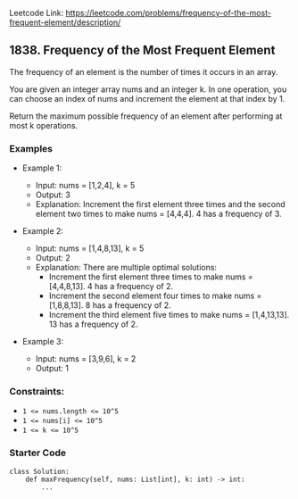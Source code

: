 Leetcode Link: https://leetcode.com/problems/frequency-of-the-most-frequent-element/description/

## 1838. Frequency of the Most Frequent Element

The frequency of an element is the number of times it occurs in an array.

You are given an integer array nums and an integer k. In one operation, you can choose an index of nums and increment the element at that index by 1.

Return the maximum possible frequency of an element after performing at most k operations.

### Examples 

- Example 1:
    - Input: nums = [1,2,4], k = 5
    - Output: 3
    - Explanation: Increment the first element three times and the second element two times to make nums = [4,4,4]. 4 has a frequency of 3.

- Example 2:
    - Input: nums = [1,4,8,13], k = 5
    - Output: 2
    - Explanation: There are multiple optimal solutions:
        - Increment the first element three times to make nums = [4,4,8,13]. 4 has a frequency of 2.
        - Increment the second element four times to make nums = [1,8,8,13]. 8 has a frequency of 2.
        - Increment the third element five times to make nums = [1,4,13,13]. 13 has a frequency of 2.

- Example 3:
    - Input: nums = [3,9,6], k = 2
    - Output: 1

### Constraints:

- `1 <= nums.length <= 10^5`
- `1 <= nums[i] <= 10^5`
- `1 <= k <= 10^5`

### Starter Code
```
class Solution:
    def maxFrequency(self, nums: List[int], k: int) -> int:
        ...
```